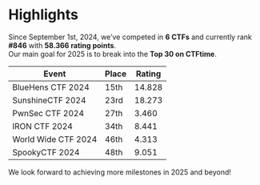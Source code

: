 # Highlights

Since September 1st, 2024, we’ve competed in **6 CTFs** and currently rank **#846** with **58.366 rating points**.  
Our main goal for 2025 is to break into the **Top 30 on CTFtime**.

| **Event**            | **Place** | **Rating** |
|-----------------------|-----------|------------|
| BlueHens CTF 2024     | 15th      | 14.828     |
| SunshineCTF 2024      | 23rd      | 18.273     |
| PwnSec CTF 2024       | 27th      | 3.460      |
| IRON CTF 2024         | 34th      | 8.441      |
| World Wide CTF 2024   | 46th      | 4.313      |
| SpookyCTF 2024        | 48th      | 9.051      |

We look forward to achieving more milestones in 2025 and beyond!



